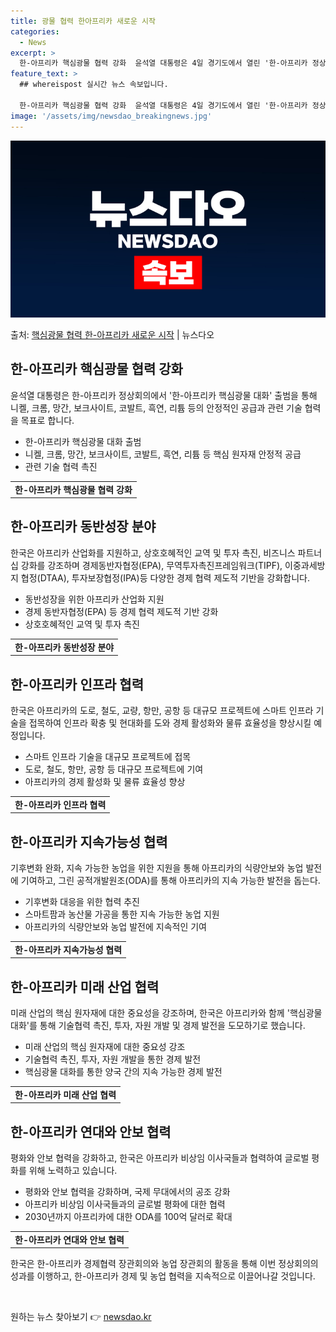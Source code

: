 ```yaml
---
title: 광물 협력 한아프리카 새로운 시작
categories:
  - News
excerpt: >
  한-아프리카 핵심광물 협력 강화  윤석열 대통령은 4일 경기도에서 열린 '한-아프리카 정상회의'에서 아프리카…
feature_text: >
  ## whereispost 실시간 뉴스 속보입니다.

  한-아프리카 핵심광물 협력 강화  윤석열 대통령은 4일 경기도에서 열린 '한-아프리카 정상회의'에서 아프리카…
image: '/assets/img/newsdao_breakingnews.jpg'
---
```


![뉴스다오 속보](/assets/img/newsdao_breakingnews.jpg)

<p>출처: <a href="https://newsdao.kr/4097" rel="dofollow">핵심광물 협력 한-아프리카 새로운 시작</a> | 뉴스다오</p>

<h2 data-ke-size="size26">한-아프리카 핵심광물 협력 강화</h2>
<p data-ke-size="size16">윤석열 대통령은 한-아프리카 정상회의에서 '한-아프리카 핵심광물 대화' 출범을 통해 니켈, 크롬, 망간, 보크사이트, 코발트, 흑연, 리튬 등의 안정적인 공급과 관련 기술 협력을 목표로 합니다.</p>
<ul>
<li>한-아프리카 핵심광물 대화 출범</li>
<li>니켈, 크롬, 망간, 보크사이트, 코발트, 흑연, 리튬 등 핵심 원자재 안정적 공급</li>
<li>관련 기술 협력 촉진</li>
</ul>
<table>
  <tr>
    <td style="text-align: center; height: 17px;"><b>한-아프리카 핵심광물 협력 강화</b></td>
  </tr>
</table>

<h2 data-ke-size="size26">한-아프리카 동반성장 분야</h2>
<p data-ke-size="size16">한국은 아프리카 산업화를 지원하고, 상호호혜적인 교역 및 투자 촉진, 비즈니스 파트너십 강화를 강조하며 경제동반자협정(EPA), 무역투자촉진프레임워크(TIPF), 이중과세방지 협정(DTAA), 투자보장협정(IPA)등 다양한 경제 협력 제도적 기반을 강화합니다.</p>
<ul>
<li>동반성장을 위한 아프리카 산업화 지원</li>
<li>경제 동반자협정(EPA) 등 경제 협력 제도적 기반 강화</li>
<li>상호호혜적인 교역 및 투자 촉진</li>
</ul>
<table>
  <tr>
    <td style="text-align: center; height: 17px;"><b>한-아프리카 동반성장 분야</b></td>
  </tr>
</table>

<h2 data-ke-size="size26">한-아프리카 인프라 협력</h2>
<p data-ke-size="size16">한국은 아프리카의 도로, 철도, 교량, 항만, 공항 등 대규모 프로젝트에 스마트 인프라 기술을 접목하여 인프라 확충 및 현대화를 도와 경제 활성화와 물류 효율성을 향상시킬 예정입니다.</p>
<ul>
<li>스마트 인프라 기술을 대규모 프로젝트에 접목</li>
<li>도로, 철도, 항만, 공항 등 대규모 프로젝트에 기여</li>
<li>아프리카의 경제 활성화 및 물류 효율성 향상</li>
</ul>
<table>
  <tr>
    <td style="text-align: center; height: 17px;"><b>한-아프리카 인프라 협력</b></td>
  </tr>
</table>

<h2 data-ke-size="size26">한-아프리카 지속가능성 협력</h2>
<p data-ke-size="size16">기후변화 완화, 지속 가능한 농업을 위한 지원을 통해 아프리카의 식량안보와 농업 발전에 기여하고, 그린 공적개발원조(ODA)를 통해 아프리카의 지속 가능한 발전을 돕는다.</p>
<ul>
<li>기후변화 대응을 위한 협력 추진</li>
<li>스마트팜과 농산물 가공을 통한 지속 가능한 농업 지원</li>
<li>아프리카의 식량안보와 농업 발전에 지속적인 기여</li>
</ul>
<table>
  <tr>
    <td style="text-align: center; height: 17px;"><b>한-아프리카 지속가능성 협력</b></td>
  </tr>
</table>

<h2 data-ke-size="size26">한-아프리카 미래 산업 협력</h2>
<p data-ke-size="size16">미래 산업의 핵심 원자재에 대한 중요성을 강조하며, 한국은 아프리카와 함께 '핵심광물 대화'를 통해 기술협력 촉진, 투자, 자원 개발 및 경제 발전을 도모하기로 했습니다.</p>
<ul>
<li>미래 산업의 핵심 원자재에 대한 중요성 강조</li>
<li>기술협력 촉진, 투자, 자원 개발을 통한 경제 발전</li>
<li>핵심광물 대화를 통한 양국 간의 지속 가능한 경제 발전</li>
</ul>
<table>
  <tr>
    <td style="text-align: center; height: 17px;"><b>한-아프리카 미래 산업 협력</b></td>
  </tr>
</table>

<h2 data-ke-size="size26">한-아프리카 연대와 안보 협력</h2>
<p data-ke-size="size16">평화와 안보 협력을 강화하고, 한국은 아프리카 비상임 이사국들과 협력하여 글로벌 평화를 위해 노력하고 있습니다.</p>
<ul>
<li>평화와 안보 협력을 강화하며, 국제 무대에서의 공조 강화</li>
<li>아프리카 비상임 이사국들과의 글로벌 평화에 대한 협력</li>
<li>2030년까지 아프리카에 대한 ODA를 100억 달러로 확대</li>
</ul>
<table>
  <tr>
    <td style="text-align: center; height: 17px;"><b>한-아프리카 연대와 안보 협력</b></td>
  </tr>
</table>

<p data-ke-size="size16">한국은 한-아프리카 경제협력 장관회의와 농업 장관회의 활동을 통해 이번 정상회의의 성과를 이행하고, 한-아프리카 경제 및 농업 협력을 지속적으로 이끌어나갈 것입니다.</p>

<p data-ke-size="size16">&nbsp;</p> 

원하는 뉴스 찾아보기 👉 <a href="https://newsdao.kr" rel="dofollow">newsdao.kr</a>


